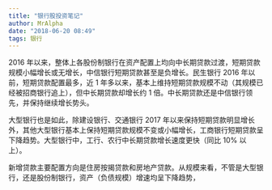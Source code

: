 ```yaml
---
title: "银行股投资笔记"
author: MrAlpha
date: "2018-06-20 08:49"
tags: 银行
---
```


2016 年以来，整体上各股份制银行在资产配置上均向中长期贷款过渡，短期贷款规模小幅增长或无增长，中信银行短期贷款甚至是负增长。民生银行 2016 年以前，短期贷款配置最多，近 1 年多以来，基本上维持短期贷款规模不动（其规模已经被招商银行追上），但中长期贷款却增长约 1 倍。中长期贷款还是中信银行领先，并保持继续增长势头。

大型银行也是如此，除建设银行、交通银行 2017 年以来保持短期贷款明显增长外，其他大型银行基本上保持短期贷款规模不变或小幅增长，工商银行短期贷款呈下降趋势。大型银行中，工行、农行中长期贷款增长速度更快（同比 10% 以上）。

新增贷款主要配置方向是住房按揭贷款和房地产贷款。从规模来看，不管是大型银行，还是股份制银行，资产（负债规模）增速均呈下降趋势，
